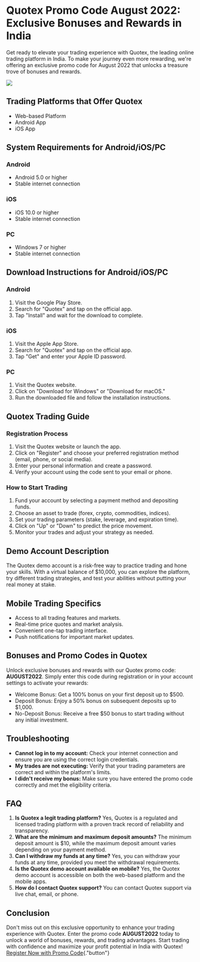 # Quotex Promo Code August 2022: Exclusive Bonuses and Rewards in India

Get ready to elevate your trading experience with Quotex, the leading
online trading platform in India. To make your journey even more
rewarding, we\'re offering an exclusive promo code for August 2022 that
unlocks a treasure trove of bonuses and rewards.

[![](https://static.quotex.io/files/4_en/300_250.jpg)](https://traff.sbs/brokerqxlid)

## Trading Platforms that Offer Quotex

-   Web-based Platform
-   Android App
-   iOS App

## System Requirements for Android/iOS/PC

### Android

-   Android 5.0 or higher
-   Stable internet connection

### iOS

-   iOS 10.0 or higher
-   Stable internet connection

### PC

-   Windows 7 or higher
-   Stable internet connection

## Download Instructions for Android/iOS/PC

### Android

1.  Visit the Google Play Store.
2.  Search for "Quotex" and tap on the official app.
3.  Tap "Install" and wait for the download to complete.

### iOS

1.  Visit the Apple App Store.
2.  Search for "Quotex" and tap on the official app.
3.  Tap "Get" and enter your Apple ID password.

### PC

1.  Visit the Quotex website.
2.  Click on "Download for Windows" or "Download for macOS."
3.  Run the downloaded file and follow the installation instructions.

## Quotex Trading Guide

### Registration Process

1.  Visit the Quotex website or launch the app.
2.  Click on "Register" and choose your preferred registration
    method (email, phone, or social media).
3.  Enter your personal information and create a password.
4.  Verify your account using the code sent to your email or phone.

### How to Start Trading

1.  Fund your account by selecting a payment method and depositing
    funds.
2.  Choose an asset to trade (forex, crypto, commodities, indices).
3.  Set your trading parameters (stake, leverage, and expiration time).
4.  Click on "Up" or "Down" to predict the price movement.
5.  Monitor your trades and adjust your strategy as needed.

## Demo Account Description

The Quotex demo account is a risk-free way to practice trading and hone
your skills. With a virtual balance of \$10,000, you can explore the
platform, try different trading strategies, and test your abilities
without putting your real money at stake.

## Mobile Trading Specifics

-   Access to all trading features and markets.
-   Real-time price quotes and market analysis.
-   Convenient one-tap trading interface.
-   Push notifications for important market updates.

## Bonuses and Promo Codes in Quotex

Unlock exclusive bonuses and rewards with our Quotex promo code:
**AUGUST2022**. Simply enter this code during registration or in your
account settings to activate your rewards:

-   Welcome Bonus: Get a 100% bonus on your first deposit up to \$500.
-   Deposit Bonus: Enjoy a 50% bonus on subsequent deposits up to
    \$1,000.
-   No-Deposit Bonus: Receive a free \$50 bonus to start trading without
    any initial investment.

## Troubleshooting

-   **Cannot log in to my account:** Check your internet connection and
    ensure you are using the correct login credentials.
-   **My trades are not executing:** Verify that your trading parameters
    are correct and within the platform\'s limits.
-   **I didn\'t receive my bonus:** Make sure you have entered the promo
    code correctly and met the eligibility criteria.

## FAQ

1.  **Is Quotex a legit trading platform?** Yes, Quotex is a regulated
    and licensed trading platform with a proven track record of
    reliability and transparency.
2.  **What are the minimum and maximum deposit amounts?** The minimum
    deposit amount is \$10, while the maximum deposit amount varies
    depending on your payment method.
3.  **Can I withdraw my funds at any time?** Yes, you can withdraw your
    funds at any time, provided you meet the withdrawal requirements.
4.  **Is the Quotex demo account available on mobile?** Yes, the Quotex
    demo account is accessible on both the web-based platform and the
    mobile apps.
5.  **How do I contact Quotex support?** You can contact Quotex support
    via live chat, email, or phone.

## Conclusion

Don\'t miss out on this exclusive opportunity to enhance your trading
experience with Quotex. Enter the promo code **AUGUST2022** today to
unlock a world of bonuses, rewards, and trading advantages. Start
trading with confidence and maximize your profit potential in India with
Quotex! [Register Now with Promo
Code](\%22https://traff.sbs/brokerqxsignup\%22){."button"}

